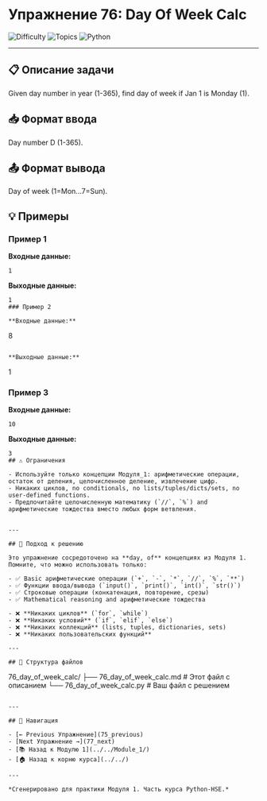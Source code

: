 # Упражнение 76: Day Of Week Calc

![Difficulty](https://img.shields.io/badge/Difficulty-Module%201-green)
![Topics](https://img.shields.io/badge/Topics-day%2C%20of-blue)
![Python](https://img.shields.io/badge/Python-Module%201%20Concepts-yellow)

---

## 📋 Описание задачи

Given day number in year (1-365), find day of week if Jan 1 is Monday (1).
## 📥 Формат ввода

Day number D (1-365).
## 📤 Формат вывода

Day of week (1=Mon...7=Sun).
## 💡 Примеры

### Пример 1

**Входные данные:**
```
1
```

**Выходные данные:**
```
1
### Пример 2

**Входные данные:**
```
8
```

**Выходные данные:**
```
1
### Пример 3

**Входные данные:**
```
10
```

**Выходные данные:**
```
3
## ⚠️ Ограничения

- Используйте только концепции Модуля_1: арифметические операции, остаток от деления, целочисленное деление, извлечение цифр.
- Никаких циклов, no conditionals, no lists/tuples/dicts/sets, no user-defined functions.
- Предпочитайте целочисленную математику (`//`, `%`) and арифметические тождества вместо любых форм ветвления.


---

## 🎯 Подход к решению

Это упражнение сосредоточено на **day, of** концепциях из Модуля 1. Помните, что можно использовать только:

- ✅ Basic арифметические операции (`+`, `-`, `*`, `//`, `%`, `**`)
- ✅ Функции ввода/вывода (`input()`, `print()`, `int()`, `str()`)
- ✅ Строковые операции (конкатенация, повторение, срезы)
- ✅ Mathematical reasoning and арифметические тождества

- ❌ **Никаких циклов** (`for`, `while`)
- ❌ **Никаких условий** (`if`, `elif`, `else`)
- ❌ **Никаких коллекций** (lists, tuples, dictionaries, sets)
- ❌ **Никаких пользовательских функций**

---

## 📁 Структура файлов
```
76_day_of_week_calc/
├── 76_day_of_week_calc.md     # Этот файл с описанием
└── 76_day_of_week_calc.py     # Ваш файл с решением
```

---

## 🔗 Навигация

- [← Previous Упражнение](75_previous) 
- [Next Упражнение →](77_next)
- [📚 Назад к Модулю 1](../../Module_1/)
- [🏠 Назад к корню курса](../../)

---

*Сгенерировано для практики Модуля 1. Часть курса Python-HSE.*
